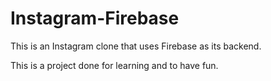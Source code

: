 # Instagram-Firebase

This is an Instagram clone that uses Firebase as its backend.

This is a project done for learning and to have fun.
